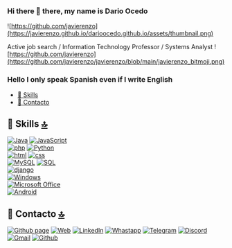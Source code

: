 ### Hi there 👋 there, my name is Dario Ocedo
![https://github.com/javierenzo](https://javierenzo.github.io/darioocedo.github.io/assets/thumbnail.png)

Active job search / Information Technology Professor / Systems Analyst
![https://github.com/javierenzo](https://github.com/javierenzo/javierenzo/blob/main/javierenzo_bitmoji.png)

### Hello I only speak Spanish even if I write English
<!--
**javierenzo/javierenzo** is a ✨ _special_ ✨ repository because its `README.md` (this file) appears on your GitHub profile.

Here are some ideas to get you started:

- 🔭 I’m currently working on ...
- 🌱 I’m currently learning ...
- 👯 I’m looking to collaborate on ...
- 🤔 I’m looking for help with ...
- 💬 Ask me about ...
- 📫 How to reach me: ...
- 😄 Pronouns: ...
- ⚡ Fun fact: ...
-->
- [🚀 Skills](#-skills-)
- [📱 Contacto](#-contacto-)

## 🚀 Skills [🔝](#Welcome-readmemd-profile)
[![Java](https://img.shields.io/badge/Java-007396?style=for-the-badge&logo=java&logoColor=white&labelColor=101010)]()
[![JavaScript](https://img.shields.io/badge/JavaScript-F7DF1E?style=for-the-badge&logo=javascript&logoColor=white&labelColor=101010)]()
</br>
[![php](https://img.shields.io/badge/php-4479A1?style=for-the-badge&logo=php&logoColor=white&labelColor=101010)]()
[![Python](https://img.shields.io/badge/Python-4479A1?style=for-the-badge&logo=Python&logoColor=white&labelColor=101010)]()
</br>
[![html](https://img.shields.io/badge/HTML-4479A1?style=for-the-badge&logo=HTML&logoColor=white&labelColor=101010)]()
[![css](https://img.shields.io/badge/CSS-4479A1?style=for-the-badge&logo=CSS&logoColor=white&labelColor=101010)]()
</br>
[![MySQL](https://img.shields.io/badge/MySQL-4479A1?style=for-the-badge&logo=mysql&logoColor=white&labelColor=101010)]()
[![SQL](https://img.shields.io/badge/sql-4479A1?style=for-the-badge&logo=sql&logoColor=white&labelColor=101010)]()
</br>
[![django](https://img.shields.io/badge/Django-092E20?style=for-the-badge&logo=django&logoColor=white)]()
</br>
[![Windows](https://img.shields.io/badge/Windows-D83B01?style=for-the-badge&logo=windows&logoColor=white)]()
</br>
[![Microsoft Office](https://img.shields.io/badge/Microsoft_Office-D83B01?style=for-the-badge&logo=microsoft-office&logoColor=white)]()
</br>
[![Android](https://img.shields.io/badge/Android-3DDC84?style=for-the-badge&logo=android&logoColor=white&labelColor=101010)]()
</br>

## 📱 Contacto [🔝](#welcome-readmemd-profile)
[![Github page](https://img.shields.io/badge/My_github_page-14a1f0?style=for-the-badge&logo=github&logoColor=white&labelColor=101010)](https://javierenzo.github.io/darioocedo.github.io/)
[![Web](https://img.shields.io/badge/web-14a1f0?style=for-the-badge&logo=web&logoColor=white&labelColor=101010)](https://javierenzo.github.io/portafoliodarioocedo.web.app/)
[![LinkedIn](https://img.shields.io/badge/LinkedIn-4479A1?style=for-the-badge&logo=linkedin&logoColor=white&labelColor=101010)](https://www.linkedin.com/in/javierenzo/)
[![Whastapp](https://img.shields.io/badge/Whatsapp-3DDC84?style=for-the-badge&logo=whatsapp&logoColor=white&labelColor=101010)](https://wa.me/5491164766821)
[![Telegram](https://img.shields.io/badge/Telegram-4479A1?style=for-the-badge&logo=telegram&logoColor=white&labelColor=101010)](http://t.me/javierenzo)
[![Discord](https://img.shields.io/badge/Discord-4479A1?style=for-the-badge&logo=discord&logoColor=white&labelColor=101010)](https://discordapp.com/users/705217286381764638)
[![Gmail](https://img.shields.io/badge/dario.ocedo@gmail.com-my_personal_email-D14836?style=for-the-badge&logo=gmail&logoColor=white&labelColor=101010)](mailto:dario.ocedo@gmail.com)
[![Github](https://img.shields.io/badge/github-14a1f0?style=for-the-badge&logo=github&logoColor=white&labelColor=101010)](https://github.com/javierenzo)
